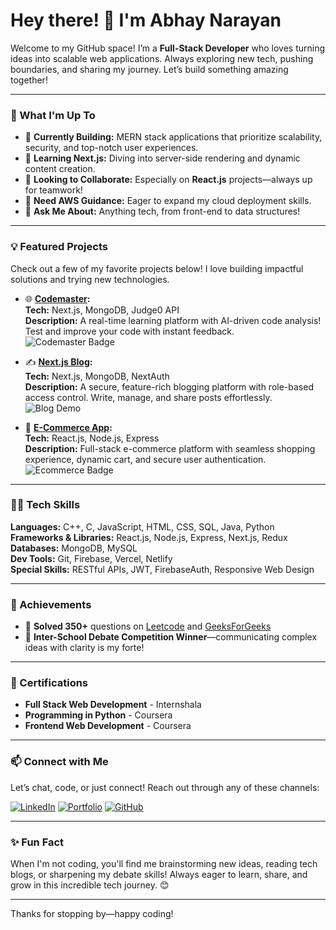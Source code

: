 # Hey there! 👋 I'm Abhay Narayan

Welcome to my GitHub space! I’m a **Full-Stack Developer** who loves turning ideas into scalable web applications. Always exploring new tech, pushing boundaries, and sharing my journey. Let’s build something amazing together!

---

### 🚀 What I'm Up To

- 🔭 **Currently Building:** MERN stack applications that prioritize scalability, security, and top-notch user experiences.
- 🌱 **Learning Next.js:** Diving into server-side rendering and dynamic content creation.
- 👯 **Looking to Collaborate:** Especially on **React.js** projects—always up for teamwork!
- 🤔 **Need AWS Guidance:** Eager to expand my cloud deployment skills.
- 💬 **Ask Me About:** Anything tech, from front-end to data structures!

---

### 💡 Featured Projects

Check out a few of my favorite projects below! I love building impactful solutions and trying new technologies.  

- 🌐 **[Codemaster](https://codemaster-navy.vercel.app/):**  
  **Tech:** Next.js, MongoDB, Judge0 API  
  **Description:** A real-time learning platform with AI-driven code analysis! Test and improve your code with instant feedback.  
  ![Codemaster Badge](https://img.shields.io/badge/Demo-Live-blue)

- ✍️ **[Next.js Blog](https://next-blog-ab.vercel.app/):**  
  **Tech:** Next.js, MongoDB, NextAuth  
  **Description:** A secure, feature-rich blogging platform with role-based access control. Write, manage, and share posts effortlessly.  
  ![Blog Demo](https://img.shields.io/badge/Demo-Live-green)

- 🛒 **[E-Commerce App](https://github.com/Abhay-Narayan/Ecom):**  
  **Tech:** React.js, Node.js, Express  
  **Description:** Full-stack e-commerce platform with seamless shopping experience, dynamic cart, and secure user authentication.  
  ![Ecommerce Badge](https://img.shields.io/badge/Repo-GitHub-lightgrey)

---

### 🧑‍💻 Tech Skills

**Languages:** C++, C, JavaScript, HTML, CSS, SQL, Java, Python  
**Frameworks & Libraries:** React.js, Node.js, Express, Next.js, Redux  
**Databases:** MongoDB, MySQL  
**Dev Tools:** Git, Firebase, Vercel, Netlify  
**Special Skills:** RESTful APIs, JWT, FirebaseAuth, Responsive Web Design

---

### 🏅 Achievements

- 🚀 **Solved 350+** questions on [Leetcode](https://leetcode.com/Abhay016/) and [GeeksForGeeks](https://auth.geeksforgeeks.org/user/abhayn2002)
- 🥇 **Inter-School Debate Competition Winner**—communicating complex ideas with clarity is my forte!  

---

### 📜 Certifications

- **Full Stack Web Development** - Internshala  
- **Programming in Python** - Coursera  
- **Frontend Web Development** - Coursera  

---

### 📫 Connect with Me

Let’s chat, code, or just connect! Reach out through any of these channels:

[![LinkedIn](https://img.shields.io/badge/LinkedIn-Connect-blue?style=for-the-badge&logo=linkedin)](https://www.linkedin.com/in/abhay-narayan-846885219/) 
[![Portfolio](https://img.shields.io/badge/Portfolio-Explore-blueviolet?style=for-the-badge&logo=github)](https://abhay-narayan.github.io/animated-portfolio/) 
[![GitHub](https://img.shields.io/badge/GitHub-Profile-lightgrey?style=for-the-badge&logo=github)](https://github.com/Abhay-Narayan) 

---

### ✨ Fun Fact

When I'm not coding, you'll find me brainstorming new ideas, reading tech blogs, or sharpening my debate skills! Always eager to learn, share, and grow in this incredible tech journey. 😊

---

Thanks for stopping by—happy coding!

